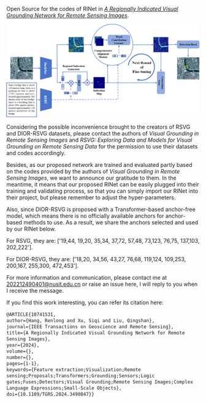 Open Source for the codes of RINet in [*A Regionally Indicated Visual Grounding Network for Remote Sensing Images*](https://ieeexplore.ieee.org/document/10741531).

<div align="center">
  <img src="https://github.com/KevinDaldry/RINet/blob/main/WorkFlow.png">
</div>

Considering the possible inconvenience brought to the creators of RSVG and DIOR-RSVG datasets, please contact the authors of *Visual Grounding in Remote Sensing Images* and *RSVG: Exploring Data and Models for Visual
Grounding on Remote Sensing Data* for the permission to use their datasets and codes accordingly. 

Besides, as our proposed network are trained and evaluated partly based on the codes provided by the authors of *Visual Grounding in Remote Sensing Images*, we want to announce our gratitude to them. In the meantime, it means that our proposed RINet can be easily plugged into their training and validating process, so that you can simply import our RINet into their project, but please remember to adjust the hyper-parameters.  

Also, since DIOR-RSVG is proposed with a Transformer-based anchor-free model, which means there is no officially available anchors for anchor-based methods to use. As a result, we share the anchors selected and used by our RINet below.

For RSVG, they are: ['19,44, 19,20, 35,34, 37,72, 57,48, 73,123, 76,75, 137,103, 202,222'].

For DIOR-RSVG, they are: ['18,20, 34,56, 43,27, 76,68, 119,124, 109,253, 200,167, 255,300, 472,453'].

For more information and communication, please contact me at 202212490401@nusit.edu.cn or raise an issue here, I will reply to you when I receive the message.

If you find this work interesting, you can refer its citation here:

    @ARTICLE{10741531,
    author={Hang, Renlong and Xu, Siqi and Liu, Qingshan},
    journal={IEEE Transactions on Geoscience and Remote Sensing}, 
    title={A Regionally Indicated Visual Grounding Network for Remote Sensing Images}, 
    year={2024},
    volume={},
    number={},
    pages={1-1},
    keywords={Feature extraction;Visualization;Remote sensing;Proposals;Transformers;Grounding;Sensors;Logic gates;Fuses;Detectors;Visual Grounding;Remote Sensing Images;Complex Language Expressions;Small-Scale Objects},
    doi={10.1109/TGRS.2024.3490847}}
